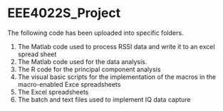 # EEE4022S_Project

The following code has been uploaded into specific folders.
1. The Matlab code used to process RSSI data and write it to an excel spread sheet
2. The Matlab code used for the data analysis.
3. The R code for the principal component analysis
4. The visual basic scripts for the implementation of the macros in the macro-enabled Exce spreadsheets
5. The Excel spreadsheets
6. The batch and text files used to implement IQ data capture
